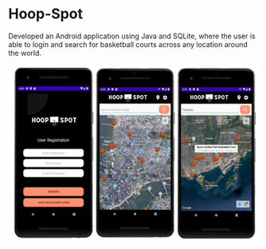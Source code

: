 # Hoop-Spot
Developed an Android application using Java and SQLite, where the user is able to login and search for basketball courts across any location around the world.

![](app/src/main/res/drawable-v24/hoop_spot.png)
